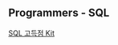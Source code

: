 ## Programmers - SQL

<a href="https://school.programmers.co.kr/learn/challenges?tab=sql_practice_kit">SQL 고득점 Kit</a>


